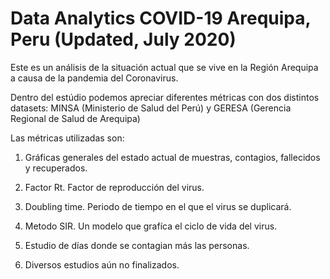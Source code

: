 Data Analytics COVID-19 Arequipa, Peru (Updated, July 2020)
=============

Este es un análisis de la situación actual que se vive en la Región Arequipa a causa de la pandemia del Coronavirus.

Dentro del estúdio podemos apreciar diferentes métricas con dos distintos datasets: MINSA (Ministerio de Salud del Perú) y GERESA (Gerencia Regional de Salud de Arequipa)

Las métricas utilizadas son:

1. Gráficas generales del estado actual de muestras, contagios, fallecidos y recuperados.



2. Factor Rt. Factor de reproducción del virus.
3. Doubling time. Periodo de tiempo en el que el virus se duplicará.
4. Metodo SIR. Un modelo que grafíca el ciclo de vida del virus.
5. Estudio de días donde se contagian más las personas.
6. Diversos estudios aún no finalizados.
